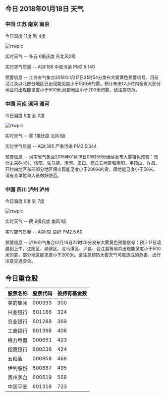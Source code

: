 ## 今日 2018年01月18日 天气
### 中国 江苏 南京 南京

今日温度 11度 到 4度

![rtwpic](http://app1.showapi.com/weather/icon/day/01.png)

实时天气 -- 多云 6摄氏度 东北风2级

实时空气质量 -- AQI:186 中度污染 PM2.5:140

预警信息 -- 江苏省气象台2018年1月17日21时54分发布大雾黄色预警信号。目前沿江及以北部分地区已出现能见度小于500米的雾。预计未来12小时内全省大部分地区将出现能见度小于500米,局部地区小于200米的雾，请注意防范。
    
### 中国 河南 漯河 漯河

今日温度 9度 到 0度

![rtwpic](http://app1.showapi.com/weather/icon/day/18.png)

实时天气 -- 雾 1摄氏度 北风1级

实时空气质量 -- AQI:395 严重污染 PM2.5:344

预警信息 -- 河南省气象台2018年01月18日05时50分继续发布大雾橙色预警：预计未来6小时，信阳、驻马店、漯河、周口、商丘五地区和南阳、平顶山、许昌、开封四地区东部部分地区将出现能见度小于200米的雾，局地能见度小于50米。请有关单位和人员做好防范。
    
### 中国 四川 泸州 泸州

今日温度 9度 到 7度

![rtwpic](http://app1.showapi.com/weather/icon/day/02.png)

实时天气 -- 阴 9摄氏度 南风1级

实时空气质量 -- AQI:82 良好 PM2.5:60

预警信息 -- 泸州市气象台01月16日22时20分发布大雾黄色预警信号：预计17日凌晨到上午，江阳区、纳溪区、龙马潭区、泸县、合江县等地将出现能见度小于500米的雾，部分地区能见度小于200米。请注意预防大雾天气可能造成的危害，出行注意交通安全。
    
## 今日重仓股 

|股票名称|股票代码|被持有基金数|
|---|---|---|
|美的集团|000333|300|
|兴业银行|601166|324|
|农业银行|601288|369|
|工商银行|601398|406|
|格力电器|000651|423|
|招商银行|600036|424|
|五粮液|000858|468|
|伊利股份|600887|495|
|贵州茅台|600519|568|
|中国平安|601318|723|
